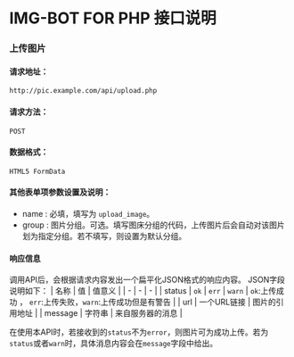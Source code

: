 # IMG-BOT FOR PHP 接口说明

### 上传图片

#### 请求地址：
```
http://pic.example.com/api/upload.php
```
#### 请求方法：
`POST`

#### 数据格式：
`HTML5 FormData`

#### 其他表单项参数设置及说明： 

+ name : 必填，填写为 `upload_image`。
+ group : 图片分组。可选。填写图床分组的代码，上传图片后会自动对该图片划为指定分组。若不填写，则设置为默认分组。

#### 响应信息
调用API后，会根据请求内容发出一个扁平化JSON格式的响应内容。
JSON字段说明如下：
| 名称 | 值 | 值意义 |
| - | - | - |
| status | `ok` \| `err` \| `warn` | `ok`:上传成功 ， `err`:上传失败，`warn`:上传成功但是有警告 |
| url | 一个URL链接 | 图片的引用地址 |
| message | 字符串 | 来自服务器的消息 |

在使用本API时，若接收到的`status`不为`error`，则图片可为成功上传。若为`status`或者`warn`时，具体消息内容会在`message`字段中给出。